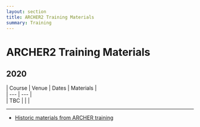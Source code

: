 ```yaml
---
layout: section
title: ARCHER2 Training Materials
summary: Training 
---
```


# ARCHER2 Training Materials #

## 2020

| Course | Venue | Dates | Materials |   
| --- | --- |   
| TBC |    |    |  

---

* [Historic materials from ARCHER training](http://www.archer.ac.uk/training/past_courses.php)